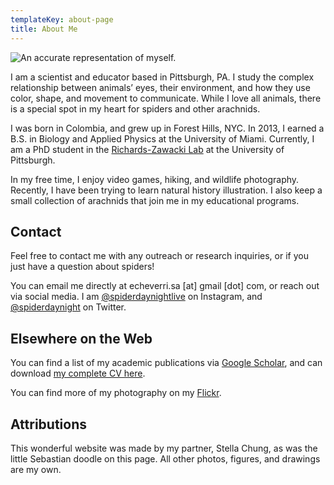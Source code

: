 ```yaml
---
templateKey: about-page
title: About Me
---
```

![An accurate representation of myself.](/img/sebs-by-stella_small.png)

I am a scientist and educator based in Pittsburgh, PA. I study the complex relationship between animals’ eyes, their environment, and how they use color, shape, and movement to communicate. While I love all animals, there is a special spot in my heart for spiders and other arachnids. 

I was born in Colombia, and grew up in Forest Hills, NYC. In 2013, I earned a B.S. in Biology and Applied Physics at the University of Miami. Currently, I am a PhD student in the [Richards-Zawacki Lab](http://www.rzlab.pitt.edu) at the University of Pittsburgh. 

In my free time, I enjoy video games, hiking, and wildlife photography. Recently, I have been trying to learn natural history illustration. I also keep a small collection of arachnids that join me in my educational programs.

## Contact

Feel free to contact me with any outreach or research inquiries, or if you just have a question about spiders! 

You can email me directly at echeverri.sa \[at] gmail \[dot] com, or reach out via social media.
 I am [@spiderdaynightlive](https://www.instagram.com/spiderdayNightLive/) on Instagram, and [@spiderdaynight](https://twitter.com/spiderdayNight) on Twitter. 

## Elsewhere on the Web

You can find a list of my academic publications via [Google Scholar](https://scholar.google.com/citations?hl=en&user=Lkp7X1EAAAAJ), and can download [my complete CV here](https://drive.google.com/file/d/1raM_DVxiYe2nYr7M2WfcLewnJN9-lRBj/view?usp=sharing).

You can find more of my photography on my [Flickr](https://www.flickr.com/photos/saecheverri/).

## Attributions

This wonderful website was made by my partner, Stella Chung, as was the little Sebastian doodle on this page. All other photos, figures, and drawings are my own.
